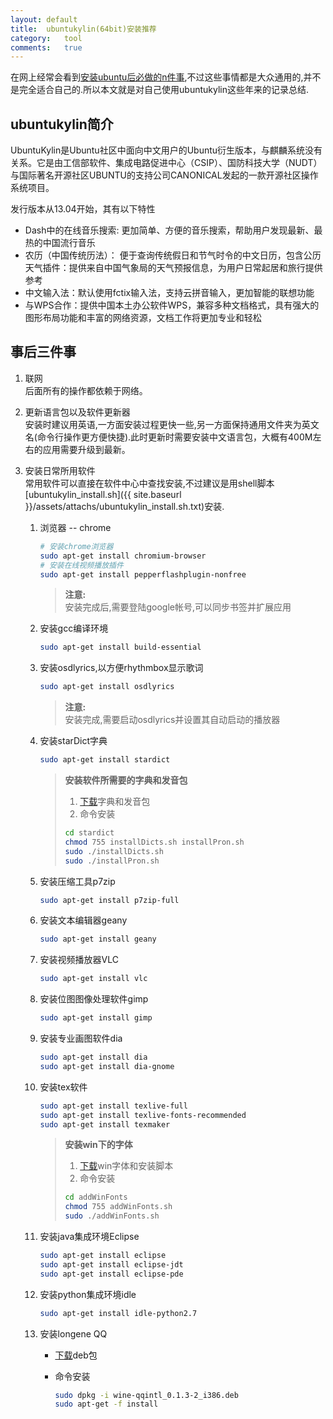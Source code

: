 ```yaml
---
layout:	default
title:	ubuntukylin(64bit)安装推荐
category:	tool
comments:	true
---
```

在网上经常会看到[安装ubuntu后必做的n件事](http://www.linuxidc.com/Linux/2014-04/100411.htm),不过这些事情都是大众通用的,并不是完全适合自己的.所以本文就是对自己使用ubuntukylin这些年来的记录总结.



## ubuntukylin简介
UbuntuKylin是Ubuntu社区中面向中文用户的Ubuntu衍生版本，与麒麟系统没有关系。它是由工信部软件、集成电路促进中心（CSIP）、国防科技大学（NUDT）与国际著名开源社区UBUNTU的支持公司CANONICAL发起的一款开源社区操作系统项目。

发行版本从13.04开始，其有以下特性  

* Dash中的在线音乐搜索: 更加简单、方便的音乐搜索，帮助用户发现最新、最热的中国流行音乐
* 农历（中国传统历法）： 便于查询传统假日和节气时令的中文日历，包含公历
天气插件：提供来自中国气象局的天气预报信息，为用户日常起居和旅行提供参考
* 中文输入法：默认使用fctix输入法，支持云拼音输入，更加智能的联想功能
* 与WPS合作：提供中国本土办公软件WPS，兼容多种文档格式，具有强大的图形布局功能和丰富的网络资源，文档工作将更加专业和轻松   


## 事后三件事

1. 联网  
	后面所有的操作都依赖于网络。
2. 更新语言包以及软件更新器  
	安装时建议用英语,一方面安装过程更快一些,另一方面保持通用文件夹为英文名(命令行操作更方便快捷).此时更新时需要安装中文语言包，大概有400M左右的应用需要升级到最新。
3. 安装日常所用软件  
	常用软件可以直接在软件中心中查找安装,不过建议是用shell脚本[ubuntukylin_install.sh]({{ site.baseurl }}/assets/attachs/ubuntukylin_install.sh.txt)安装.
	
	1. 浏览器 -- chrome

		```bash
		# 安装chrome浏览器
		sudo apt-get install chromium-browser
		# 安装在线视频播放插件
		sudo apt-get install pepperflashplugin-nonfree
		```
		
		> **注意:**   
		> 安装完成后,需要登陆google帐号,可以同步书签并扩展应用
	2. 安装gcc编译环境

		```bash
		sudo apt-get install build-essential
		```
	3. 安装osdlyrics,以方便rhythmbox显示歌词
		
		```bash
		sudo apt-get install osdlyrics
		```
		
		> **注意:**  
		> 安装完成,需要启动osdlyrics并设置其自动启动的播放器
	4. 安装starDict字典
		
		```bash
		sudo apt-get install stardict
		```
		
		> **安装软件所需要的字典和发音包**  
		> 
		> 1. [下载](http://share.weiyun.com/39678cb7bef4a4ad0be537f10578be2d)字典和发音包
		> 2. 命令安装
		>
		>	```bash
		>	cd stardict
		>	chmod 755 installDicts.sh installPron.sh
		>	sudo ./installDicts.sh
		>	sudo ./installPron.sh
		>	```
	5. 安装压缩工具p7zip
		
		```bash
		sudo apt-get install p7zip-full
		```
	6. 安装文本编辑器geany
		
		```bash
		sudo apt-get install geany
		```
	7. 安装视频播放器VLC
		
		```bash
		sudo apt-get install vlc
		```
	8. 安装位图图像处理软件gimp

		```bash
		sudo apt-get install gimp
		```
	9. 安装专业画图软件dia
		
		```bash
		sudo apt-get install dia
		sudo apt-get install dia-gnome
		```
	10. 安装tex软件
		
		```bash
		sudo apt-get install texlive-full
		sudo apt-get install texlive-fonts-recommended
		sudo apt-get install texmaker
		```

		> **安装win下的字体**  
		> 
		> 1. [下载](http://share.weiyun.com/b298e1e21a18cf7278b4d8005aecfe7d)win字体和安装脚本
		> 2. 命令安装
		>
		>	```bash
		>	cd addWinFonts
		>	chmod 755 addWinFonts.sh
		>	sudo ./addWinFonts.sh
		>	```
	11. 安装java集成环境Eclipse
		
		```bash
		sudo apt-get install eclipse
		sudo apt-get install eclipse-jdt
		sudo apt-get install eclipse-pde
		```
	12. 安装python集成环境idle

		```bash
		sudo apt-get install idle-python2.7
		```
	13. 安装longene QQ
		
		* [下载](http://share.weiyun.com/c5367cd7a608d8737770356a70a7f393)deb包
		* 命令安装
		
			```bash
			sudo dpkg -i wine-qqintl_0.1.3-2_i386.deb
			sudo apt-get -f install
			```


	
		 
